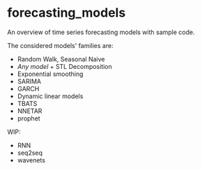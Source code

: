 # forecasting_models

An overview of time series forecasting models with sample code.

The considered models' families are:

- Random Walk, Seasonal Naive
- *Any model* + STL Decomposition
- Exponential smoothing
- SARIMA
- GARCH
- Dynamic linear models
- TBATS
- NNETAR
- prophet

WIP:
- RNN 
- seq2seq
- wavenets
